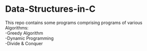 # Data-Structures-in-C
This repo contains some programs comprising programs of various Algorithms:<br>
-Greedy Algorithm<br>
-Dynamic Programming<br>
-Divide & Conquer<br>
